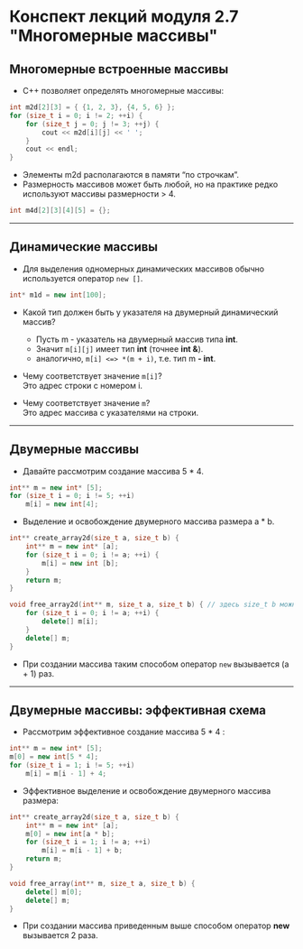 <h1>Конспект лекций модуля 2.7 "Многомерные массивы"</h1>

<h2>Многомерные встроенные массивы</h2>

+ C++ позволяет определять многомерные массивы:

```c++
int m2d[2][3] = { {1, 2, 3}, {4, 5, 6} };
for (size_t i = 0; i != 2; ++i) {
    for (size_t j = 0; j != 3; ++j) {
        cout << m2d[i][j] << ' ';
    }
    cout << endl;
}
```

+ Элементы m2d располагаются в памяти “по строчкам”. 
+ Размерность массивов может быть любой, но на практике редко используют массивы размерности > 4.  

```c++
int m4d[2][3][4][5] = {};
```

***

<h2>Динамические массивы</h2>

+ Для выделения одномерных динамических массивов
  обычно используется оператор `new []`.

```c++
int* m1d = new int[100];
```

+ Какой тип должен быть у указателя на двумерный динамический массив?
  + Пусть m - указатель на двумерный массив типа **int**. 
  + Значит `m[i][j]` имеет тип **int** (точнее **int &**).
  + аналогично, `m[i] <=> *(m + i)`, т.е. тип m **- **int****.

+ Чему соответствует значение `m[i]`?  
  Это адрес строки с номером i. 
+ Чему соответствует значение `m`?  
  Это адрес массива с указателями на строки.

***

<h2>Двумерные массивы</h2>

+ Давайте рассмотрим создание массива 5 * 4.

```c++
int** m = new int* [5];
for (size_t i = 0; i != 5; ++i)
    m[i] = new int[4];
```

+ Выделение и освобождение двумерного массива размера a * b.

```c++
int** create_array2d(size_t a, size_t b) {
    int** m = new int* [a];
    for (size_t i = 0; i != a; ++i) {
        m[i] = new int [b];
    }
    return m;
}

void free_array2d(int** m, size_t a, size_t b) { // здесь size_t b можно не указывать
    for (size_t i = 0; i != a; ++i) {
        delete[] m[i];
    }
    delete[] m;
}
```

+ При создании массива таким способом оператор `new` вызывается (a + 1) раз.

***

<h2>Двумерные массивы: эффективная схема</h2>

+ Рассмотрим эффективное создание массива 5 * 4 :

```c++
int** m = new int* [5];
m[0] = new int[5 * 4];
for (size_t i = 1; i != 5; ++i)
    m[i] = m[i - 1] + 4;
```

+ Эффективное выделение и освобождение двумерного массива размера:

```c++
int** create_array2d(size_t a, size_t b) {
    int** m = new int* [a];
    m[0] = new int[a * b];
    for (size_t i = 1; i != a; ++i)
        m[i] = m[i - 1] + b;
    return m;
}

void free_array(int** m, size_t a, size_t b) {
    delete[] m[0];
    delete[] m;
}
```

+ При создании массива приведенным выше способом оператор **new** вызывается 2 раза. 

